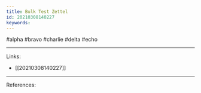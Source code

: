 ```yaml
---
title: Bulk Test Zettel
id: 20210308140227
keywords:
---
```

#alpha #bravo #charlie #delta #echo

---
Links:

- [[20210308140227]]

---
References:
